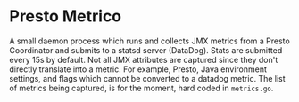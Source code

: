 # Presto Metrico

A small daemon process which runs and collects JMX metrics from a Presto
Coordinator and submits to a statsd server  (DataDog). Stats are submitted
every 15s by default. Not all JMX attributes are captured since they don't
directly translate into a metric. For example, Presto, Java environment
settings, and flags which cannot be converted to a datadog metric. The list of
metrics being captured, is for the moment, hard coded in `metrics.go`.
